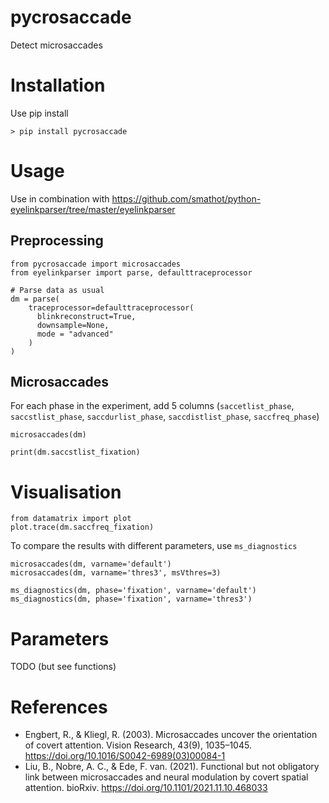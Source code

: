 # pycrosaccade
Detect microsaccades

# Installation
Use pip install

`> pip install pycrosaccade`

# Usage

Use in combination with https://github.com/smathot/python-eyelinkparser/tree/master/eyelinkparser

## Preprocessing

``` { .python capture }
from pycrosaccade import microsaccades
from eyelinkparser import parse, defaulttraceprocessor

# Parse data as usual
dm = parse(
    traceprocessor=defaulttraceprocessor(
      blinkreconstruct=True, 
      downsample=None, 
      mode = "advanced"
    )
)
```

## Microsaccades

For each phase in the experiment, add 5 columns (`saccetlist_phase`, `saccstlist_phase`, `saccdurlist_phase`, `saccdistlist_phase`, `saccfreq_phase`)

``` { .python capture}
microsaccades(dm)

print(dm.saccstlist_fixation)
```

# Visualisation

``` { .python capture }
from datamatrix import plot
plot.trace(dm.saccfreq_fixation)
```

To compare the results with different parameters, use `ms_diagnostics`

``` { .python capture }
microsaccades(dm, varname='default')
microsaccades(dm, varname='thres3', msVthres=3)

ms_diagnostics(dm, phase='fixation', varname='default')
ms_diagnostics(dm, phase='fixation', varname='thres3')
```

# Parameters

TODO (but see functions)

# References

- Engbert, R., & Kliegl, R. (2003). Microsaccades uncover the orientation of covert attention. Vision Research, 43(9), 1035–1045. https://doi.org/10.1016/S0042-6989(03)00084-1
- Liu, B., Nobre, A. C., & Ede, F. van. (2021). Functional but not obligatory link between microsaccades and neural modulation by covert spatial attention. bioRxiv. https://doi.org/10.1101/2021.11.10.468033
